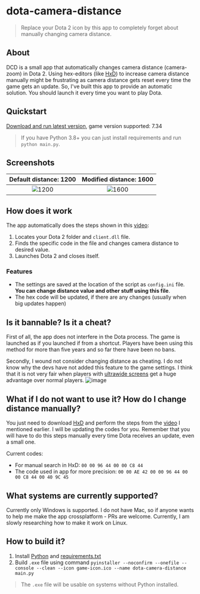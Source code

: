 # dota-camera-distance

> Replace your Dota 2 icon by this app to completely forget about manually changing camera distance.

## About

DCD is a small app that automatically changes camera distance (camera-zoom) in Dota 2. Using hex-editors (like [HxD](https://mh-nexus.de/en/hxd/)) to increase camera distance manually might be frustrating as camera distance gets reset every time the game gets an update. So, I've built this app to provide an automatic solution. You should launch it every time you want to play Dota.

## Quickstart

[Download and run latest version](https://github.com/searayeah/dota-camera-distance/releases/latest/download/dota-camera-distance.exe), game version supported: 7.34

> If you have Python 3.8+ you can just install requirements and run `python main.py`.

## Screenshots

Default distance: 1200             |  Modified distance: 1600
:-------------------------:|:-------------------------:
![1200](https://github.com/searayeah/dota-camera-distance/assets/57370975/ea535c4b-4d03-47d1-8389-5eeb54d4f09f) | ![1600](https://github.com/searayeah/dota-camera-distance/assets/57370975/9388bb04-f149-49d8-9bad-9b4977a9ad52)

## How does it work

The app automatically does the steps shown in this [video](https://www.youtube.com/watch?v=GNOkvm5MrB0):

1. Locates your Dota 2 folder and ```client.dll``` file.
2. Finds the specific code in the file and changes camera distance to desired value.
3. Launches Dota 2 and closes itself.

### Features

- The settings are saved at the location of the script as `config.ini` file. **You can change distance value and other stuff using this file**.
- The hex code will be updated, if there are any changes (usually when big updates happen)

## Is it bannable? Is it a cheat?

First of all, the app does not interfere in the Dota process. The game is launched as if you launched if from a shortcut. Players have been using this method for more than five years and so far there have been no bans.

Secondly, I wound not consider changing distance as cheating. I do not know why the devs have not added this feature to the game settings. I think that it is not very fair when players with [ultrawide screens](https://www.youtube.com/watch?v=ALCneiFSvIY) get a huge advantage over normal players. ![image](https://github.com/searayeah/dota-camera-distance/assets/57370975/51bcce78-963d-4b43-a912-b0c60460de50)

## What if I do not want to use it? How do I change distance manually?

You just need to download [HxD](https://mh-nexus.de/en/hxd/) and perform the steps from the [video](https://www.youtube.com/watch?v=GNOkvm5MrB0) I mentioned earlier. I will be updating the codes for you. Remember that you will have to do this steps manually every time Dota receives an update, even a small one.

Current codes:
- For manual search in HxD: ```00 00 96 44 00 00 C8 44```
- The code used in app for more precision: ```00 00 AE 42 00 00 96 44 00 00 C8 44 00 40 9C 45```

## What systems are currently supported?

Currently only Windows is supported. I do not have Mac, so if anyone wants to help me make the app crossplatform - PRs are welcome. Currently, I am slowly researching how to make it work on Linux.

## How to build it?

1. Install [Python](https://www.python.org/downloads/) and [requirements.txt](https://stackoverflow.com/a/15593865)
2. Build ```.exe``` file using command ```pyinstaller --noconfirm --onefile --console --clean --icon game-icon.ico --name dota-camera-distance main.py```

> The ```.exe``` file will be usable on systems without Python installed.
